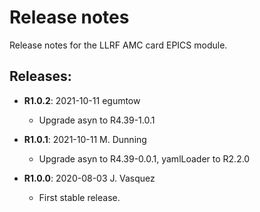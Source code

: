 # Release notes

Release notes for the LLRF AMC card EPICS module.

## Releases:
* __R1.0.2__: 2021-10-11  egumtow
  * Upgrade asyn to R4.39-1.0.1

* __R1.0.1__: 2021-10-11  M. Dunning
  * Upgrade asyn to R4.39-0.0.1, yamlLoader to R2.2.0

* __R1.0.0__: 2020-08-03 J. Vasquez
  * First stable release.
